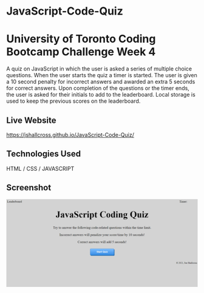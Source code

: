 # JavaScript-Code-Quiz
# University of Toronto Coding Bootcamp Challenge Week 4
A quiz on JavaScript in which the user is asked a series of multiple choice questions. When the user starts the quiz a timer is started. The user is given a 10 second penalty for incorrect answers and awarded an extra 5 seconds for correct answers. Upon completion of the questions or the timer ends, the user is asked for their initials to add to the leaderboard. Local storage is used to keep the previous scores on the leaderboard.

## Live Website
https://jshallcross.github.io/JavaScript-Code-Quiz/
## Technologies Used
HTML / CSS / JAVASCRIPT 

## Screenshot
![Screenshot of application](./assets/images/code-quiz-screen.png)

